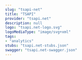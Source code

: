 ```yaml
---
slug: "tsapi-net"
title: "TSAPI"
provider: "tsapi.net"
description: null
logo: "tsapi.net-logo.svg"
logoMediaType: "image/svg+xml"
tags:
- "analytics"
stubs: "tsapi.net-stubs.json"
swagger: "tsapi.net-swagger.json"
---
```

